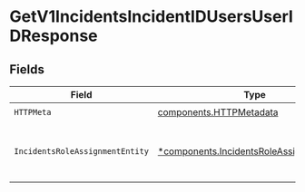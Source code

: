 # GetV1IncidentsIncidentIDUsersUserIDResponse


## Fields

| Field                                                                                                 | Type                                                                                                  | Required                                                                                              | Description                                                                                           |
| ----------------------------------------------------------------------------------------------------- | ----------------------------------------------------------------------------------------------------- | ----------------------------------------------------------------------------------------------------- | ----------------------------------------------------------------------------------------------------- |
| `HTTPMeta`                                                                                            | [components.HTTPMetadata](../../models/components/httpmetadata.md)                                    | :heavy_check_mark:                                                                                    | N/A                                                                                                   |
| `IncidentsRoleAssignmentEntity`                                                                       | [*components.IncidentsRoleAssignmentEntity](../../models/components/incidentsroleassignmententity.md) | :heavy_minus_sign:                                                                                    | Retrieve a user with current roles for an incident                                                    |